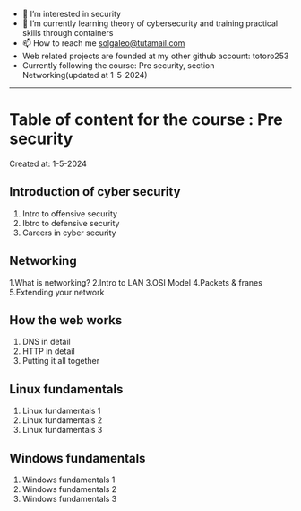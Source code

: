 - 👀 I’m interested in security
- 🌱 I’m currently learning theory of cybersecurity and training practical skills through containers
- 📫 How to reach me solgaleo@tutamail.com
- Web related projects are founded at my other github account: totoro253
- Currently following the course: Pre security, section Networking(updated at 1-5-2024)
-----------------------------------------------
# Table of content for the course : Pre security
Created at: 1-5-2024 

## Introduction of cyber security
1. Intro to offensive security
2. Ibtro to defensive security
3. Careers in cyber security
## Networking
1.What is networking?
2.Intro to LAN
3.OSI Model
4.Packets & franes
5.Extending your network
## How the web works
1. DNS in detail
2. HTTP in detail
3. Putting it all together
## Linux fundamentals
1. Linux fundamentals 1
2. Linux fundamentals 2
3. Linux fundamentals 3
## Windows fundamentals
1. Windows fundamentals 1
2. Windows fundamentals 2
3. Windows fundamentals 3
<!---
seneca709/seneca709 is a ✨ special ✨ repository because its `README.md` (this file) appears on your GitHub profile.
You can click the Preview link to take a look at your changes.
--->

